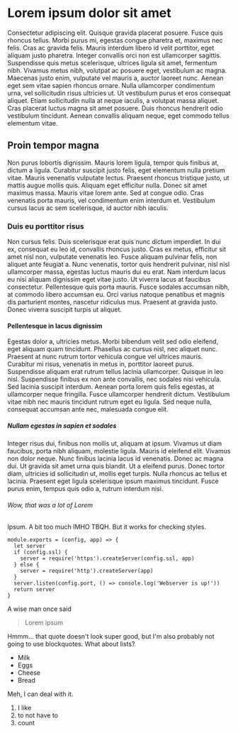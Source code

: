 # Lorem ipsum dolor sit amet

Consectetur adipiscing elit. Quisque gravida placerat posuere. Fusce quis rhoncus tellus. Morbi purus mi, egestas congue pharetra et, maximus nec felis. Cras ac gravida felis. Mauris interdum libero id velit porttitor, eget aliquam justo pharetra. Integer convallis orci non est ullamcorper sagittis. Suspendisse quis metus scelerisque, ultrices ligula sit amet, fermentum nibh. Vivamus metus nibh, volutpat ac posuere eget, vestibulum ac magna. Maecenas justo enim, vulputate vel mauris a, auctor laoreet nunc. Aenean eget sem vitae sapien rhoncus ornare. Nulla ullamcorper condimentum urna, vel sollicitudin risus ultricies ut. Ut vestibulum purus et eros consequat aliquet. Etiam sollicitudin nulla at neque iaculis, a volutpat massa aliquet. Cras placerat luctus magna sit amet posuere. Duis rhoncus hendrerit odio vestibulum tincidunt. Aenean convallis aliquam neque, eget commodo tellus elementum vitae.

## Proin tempor magna

Non purus lobortis dignissim. Mauris lorem ligula, tempor quis finibus at, dictum a ligula. Curabitur suscipit justo felis, eget elementum nulla pretium vitae. Mauris venenatis vulputate lectus. Praesent rhoncus tristique justo, ut mattis augue mollis quis. Aliquam eget efficitur nulla. Donec sit amet maximus massa. Mauris vitae lorem ante. Sed at congue odio. Cras venenatis porta mauris, vel condimentum enim interdum et. Vestibulum cursus lacus ac sem scelerisque, id auctor nibh iaculis.

### Duis eu porttitor risus

Non cursus felis. Duis scelerisque erat quis nunc dictum imperdiet. In dui ex, consequat eu leo id, convallis rhoncus justo. Cras ex metus, efficitur sit amet nisl non, vulputate venenatis leo. Fusce aliquam pulvinar felis, non aliquet ante feugiat a. Nunc venenatis, tortor quis hendrerit pulvinar, nisl nisl ullamcorper massa, egestas luctus mauris dui eu erat. Nam interdum lacus eu nisi aliquam dignissim eget vitae justo. Ut viverra lacus at faucibus consectetur. Pellentesque quis porta mauris. Fusce sodales accumsan nibh, at commodo libero accumsan eu. Orci varius natoque penatibus et magnis dis parturient montes, nascetur ridiculus mus. Praesent at gravida justo. Donec viverra suscipit turpis ut aliquet.

#### Pellentesque in lacus dignissim

Egestas dolor a, ultricies metus. Morbi bibendum velit sed odio eleifend, eget aliquam quam tincidunt. Phasellus ac cursus nisl, nec aliquet nunc. Praesent at nunc rutrum tortor vehicula congue vel ultrices mauris. Curabitur mi risus, venenatis in metus in, porttitor laoreet purus. Suspendisse aliquam erat rutrum tellus lacinia ullamcorper. Quisque in leo nisl. Suspendisse finibus ex non ante convallis, nec sodales nisi vehicula. Sed lacinia suscipit interdum. Aenean porta lorem quis felis egestas, at ullamcorper neque fringilla. Fusce ullamcorper hendrerit dictum. Vestibulum vitae nibh nec mauris tincidunt rutrum eget eu ligula. Sed neque nulla, consequat accumsan ante nec, malesuada congue elit.

##### Nullam egestas in sapien et sodales

Integer risus dui, finibus non mollis ut, aliquam at ipsum. Vivamus ut diam faucibus, porta nibh aliquam, molestie ligula. Mauris id eleifend elit. Vivamus non dolor neque. Nunc finibus lacinia lacus id venenatis. Donec ac magna dui. Ut gravida sit amet urna quis blandit. Ut a eleifend purus. Donec tortor diam, ultricies id sollicitudin ut, mollis eget turpis. Nulla rhoncus ac tellus et lacinia. Praesent eget ligula scelerisque ipsum maximus tincidunt. Fusce purus enim, tempus quis odio a, rutrum interdum nisi.

###### Wow, that was a lot of Lorem

Ipsum. A bit too much IMHO TBQH. But it works for checking styles.

```
module.exports = (config, app) => {
  let server
  if (config.ssl) {
    server = require('https').createServer(config.ssl, app)
  } else {
    server = require('http').createServer(app)
  }
  server.listen(config.port, () => console.log('Webserver is up!'))
  return server
}
```

A wise man once said

> Lorem ipsum

Hmmm... that quote doesn't look super good, but I'm also probably not going to use blockquotes. What about lists?

+ Milk
+ Eggs
+ Cheese
+ Bread

Meh, I can deal with it.

1. I like
3. to not have to
2. count
